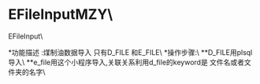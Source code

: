 # EFileInputMZY\\
EFileInput\\

*功能描述 :煤制油数据导入 只有D_FILE 和E_FILE\\
*操作步骤:\\
  **D_FILE用plsql导入\\
  **e_file用这个小程序导入,关联关系利用d_file的keyword是 文件名或者文件夹的名字\\
